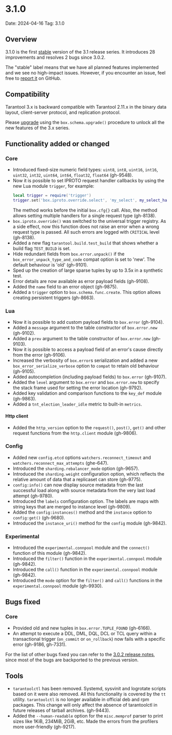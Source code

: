 # 3.1.0

Date: 2024-04-16
Tag: 3.1.0

## Overview

3.1.0 is the first [stable][release_policy] version of the 3.1 release
series. It introduces 28 improvements and resolves 2 bugs since
3.0.2.

The "stable" label means that we have all planned features implemented and we
see no high-impact issues. However, if you encounter an issue, feel free to
[report it][issues] on GitHub.

[release_policy]: https://www.tarantool.io/en/doc/latest/release/policy/
[issues]: https://github.com/tarantool/tarantool/issues

## Compatibility

Tarantool 3.x is backward compatible with Tarantool 2.11.x in the binary data
layout, client-server protocol, and replication protocol.

Please [upgrade][upgrade] using the `box.schema.upgrade()` procedure to unlock
all the new features of the 3.x series.

[upgrade]: https://www.tarantool.io/en/doc/latest/book/admin/upgrades/

## Functionality added or changed

### Core

* Introduced fixed-size numeric field types: `uint8`, `int8`, `uint16`, `int16`,
  `uint32`, `int32`, `uint64`, `int64`, `float32`, `float64` (gh-9548).
* Now it is possible to set IPROTO request handler callbacks by using the new
  Lua module `trigger`, for example:
  ```lua
  local trigger = require('trigger')
  trigger.set('box.iproto.override.select', 'my_select', my_select_handler)
  ```
  The method works before the initial `box.cfg{}` call. Also, the method allows
  setting multiple handlers for a single request type (gh-8138).
* `box.iproto.override()` was switched to the universal trigger registry. As a
  side effect, now this function does not raise an error when a wrong request
  type is passed. All such errors are logged with `CRITICAL` level (gh-8138).
* Added a new flag `tarantool.build.test_build` that shows whether a build
  flag `TEST_BUILD` is set.
* Hide redundant fields from `box.error.unpack()` if
  the `box_error_unpack_type_and_code` compat option is set to 'new'.
  The default behaviour is 'old' (gh-9101).
* Sped up the creation of large sparse tuples by up to 3.5x in a synthetic test.
* Error details are now available as error payload fields (gh-9108).
* Added the `name` field to an error object (gh-9875).
* Added a `trigger` option to `box.schema.func.create`. This option allows creating
  persistent triggers (gh-8663).

### Lua

* Now it is possible to add custom payload fields to `box.error` (gh-9104).
* Added a `message` argument to the table constructor of `box.error.new`
  (gh-9102).
* Added a `prev` argument to the table constructor of `box.error.new` (gh-9103).
* Now it is possible to access a payload field of an error's cause directly
  from the error (gh-9106).
* Increased the verbosity of `box.error`s serialization and added a new
  `box_error_serialize_verbose` option to `compat` to retain old behaviour
  (gh-9105).
* Added autocompletion (including payload fields) to `box.error` (gh-9107).
* Added the `level` argument to `box.error` and `box.error.new` to specify
  the stack frame used for setting the error location (gh-9792).
* Added key validation and comparison functions to the `key_def` module
  (gh-9863).
* Added a `tnt_election_leader_idle` metric to built-in `metrics`.

#### Http client

* Added the `http_version` option to the `request()`, `post()`,
  `get()` and other request functions from the `http.client` module (gh-9806).

### Config

* Added new `config.etcd` options `watchers.reconnect_timeout` and
  `watchers.reconnect_max_attempts` (ghe-647).
* Introduced the `sharding.rebalancer_mode` option (gh-9657).
* Introduced the `sharding.weight` configuration option, which reflects
  the relative amount of data that a replicaset can store (gh-9775).
* `config:info()` can now display source metadata from the last successful
  load along with source metadata from the very last load attempt (gh-9780).
* Introduced the `labels` configuration option. The labels are maps with
  string keys that are merged to instance level (gh-9809).
* Added the `config:instances()` method and the `instance` option to
  `config:get()` (gh-9680).
* Introduced the `instance_uri()` method for the `config` module (gh-9842).

### Experimental

* Introduced the `experimental.connpool` module and the
  `connect()` function of this module (gh-9842).
* Introduced the `filter()` function in the `experimental.connpool`
  module (gh-9842).
* Introduced the `call()` function in the `experimental.connpool`
  module (gh-9842).
* Introduced the `mode` option for the `filter()` and `call()` functions
  in the `experimental.connpool` module (gh-9930).

## Bugs fixed

### Core

* Provided old and new tuples in `box.error.TUPLE_FOUND` (gh-6166).
* An attempt to execute a DDL, DML, DQL, DCL or TCL query within
  a transactional trigger (`on_commit` or `on_rollback`) now fails
  with a specific error (gh-9186, gh-7331).

For the list of other bugs fixed you can refer to the [3.0.2 release notes][previous_release],
since most of the bugs are backported to the previous version.

[previous_release]: https://github.com/tarantool/tarantool/releases/tag/3.0.2

## Tools

* `tarantoolctl` has been removed. Systemd, sysvinit and logrotate
  scripts based on it were also removed. All this functionality is covered by the `tt` utility.
  `tarantoolctl` is no longer available in official deb and rpm packages. This change will only
  affect the absence of tarantoolctl in future releases of tarball archives.
  (gh-9443).
* Added the `--human-readable` option for the `misc.memprof` parser to print
  sizes like 1KiB, 234MiB, 2GiB, etc.
  Made the errors from the profilers more user-friendly (gh-9217).
